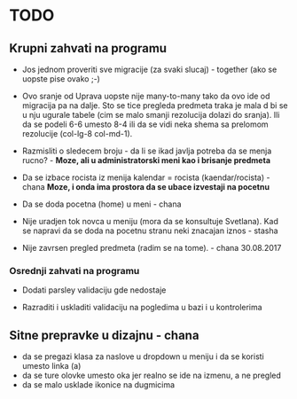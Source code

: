 # TODO

## Krupni zahvati na programu

- Jos jednom proveriti sve migracije (za svaki slucaj) - together (ako se uopste pise ovako ;-)

- Ovo sranje od Uprava uopste nije many-to-many tako da ovo ide od migracija pa na dalje. Sto se tice pregleda predmeta traka je mala d bi se u nju ugurale tabele (cim se malo smanji rezolucija dolazi do sranja). Ili da se podeli 6-6 umesto 8-4 ili da se vidi neka shema sa prelomom rezolucije (col-lg-8 col-md-1).

- Razmisliti o sledecem broju - da li se ikad javlja potreba da se menja rucno? - **Moze, ali u administratorski meni kao i brisanje predmeta**

- Da se izbace rocista iz menija kalendar = rocista (kaendar/rocista) - chana **Moze, i onda ima prostora da se ubace izvestaji na pocetnu**

- Da se doda pocetna (home) u meni - chana

- Nije uradjen tok novca u meniju (mora da se konsultuje Svetlana). Kad se napravi da se doda na pocetnu stranu neki znacajan iznos - stasha

- Nije zavrsen pregled predmeta (radim se na tome). - chana 30.08.2017

### Osrednji zahvati na programu

- Dodati parsley validaciju gde nedostaje

- Razraditi i uskladiti validaciju na pogledima u bazi i u kontrolerima

## Sitne prepravke u dizajnu - chana

- da se pregazi klasa za naslove u dropdown u meniju i da se koristi umesto linka (a)
- da se ture olovke umesto oka jer realno se ide na izmenu, a ne pregled
- da se malo usklade ikonice na dugmicima